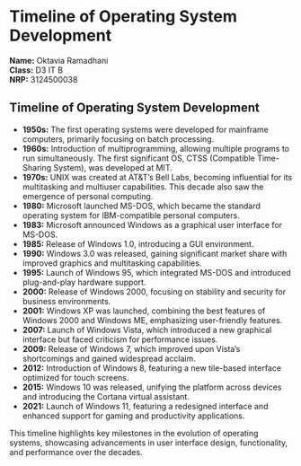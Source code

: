 # Timeline of Operating System Development

**Name:** Oktavia Ramadhani  
**Class:** D3 IT B  
**NRP:** 3124500038  

## Timeline of Operating System Development  

- **1950s:** The first operating systems were developed for mainframe computers, primarily focusing on batch processing.  
- **1960s:** Introduction of multiprogramming, allowing multiple programs to run simultaneously. The first significant OS, CTSS (Compatible Time-Sharing System), was developed at MIT.  
- **1970s:** UNIX was created at AT&T’s Bell Labs, becoming influential for its multitasking and multiuser capabilities. This decade also saw the emergence of personal computing.  
- **1980:** Microsoft launched MS-DOS, which became the standard operating system for IBM-compatible personal computers.  
- **1983:** Microsoft announced Windows as a graphical user interface for MS-DOS.  
- **1985:** Release of Windows 1.0, introducing a GUI environment.  
- **1990:** Windows 3.0 was released, gaining significant market share with improved graphics and multitasking capabilities.  
- **1995:** Launch of Windows 95, which integrated MS-DOS and introduced plug-and-play hardware support.  
- **2000:** Release of Windows 2000, focusing on stability and security for business environments.  
- **2001:** Windows XP was launched, combining the best features of Windows 2000 and Windows ME, emphasizing user-friendly features.  
- **2007:** Launch of Windows Vista, which introduced a new graphical interface but faced criticism for performance issues.  
- **2009:** Release of Windows 7, which improved upon Vista’s shortcomings and gained widespread acclaim.  
- **2012:** Introduction of Windows 8, featuring a new tile-based interface optimized for touch screens.  
- **2015:** Windows 10 was released, unifying the platform across devices and introducing the Cortana virtual assistant.  
- **2021:** Launch of Windows 11, featuring a redesigned interface and enhanced support for gaming and productivity applications.  

This timeline highlights key milestones in the evolution of operating systems, showcasing advancements in user interface design, functionality, and performance over the decades.
